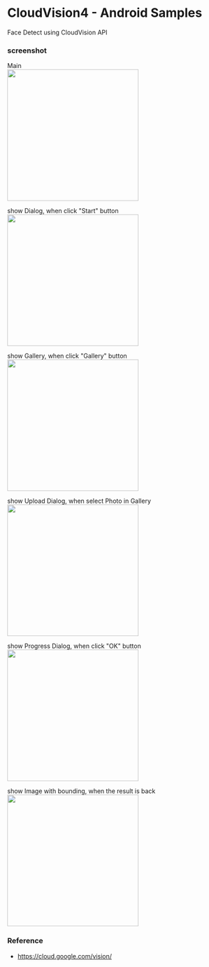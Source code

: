 CloudVision4 - Android Samples
===============

Face Detect using CloudVision API <br/>


### screenshot <br/>
Main<br/>
<image src="https://raw.githubusercontent.com/ohwada/Android_Samples/master/CloudVision4/screenshot/cloud_vision4_main.png" width="300" /><br/>

show Dialog, when click "Start" button <br/>
<image src="https://raw.githubusercontent.com/ohwada/Android_Samples/master/CloudVision4/screenshot/cloud_vision4_select_dialog.png" width="300" /><br/>

show Gallery, when click "Gallery" button <br/>
<image src="https://raw.githubusercontent.com/ohwada/Android_Samples/master/CloudVision4/screenshot/cloud_vision4_gallery.png" width="300" /><br/>

show Upload Dialog, when select Photo in Gallery <br/>
<image src="https://raw.githubusercontent.com/ohwada/Android_Samples/master/CloudVision4/screenshot/cloud_vision4_upload_dialog.png" width="300" /><br/>

show Progress Dialog, when click "OK" button <br/>
<image src="https://raw.githubusercontent.com/ohwada/Android_Samples/master/CloudVision4/screenshot/cloud_vision4_progress_dialog.png" width="300" /><br/>

show Image with bounding,  when the result is back <br/>
<image src="https://raw.githubusercontent.com/ohwada/Android_Samples/master/CloudVision4/screenshot/cloud_vision4_bounding.png" width="300" /><br/>


### Reference <br/>
- https://cloud.google.com/vision/
